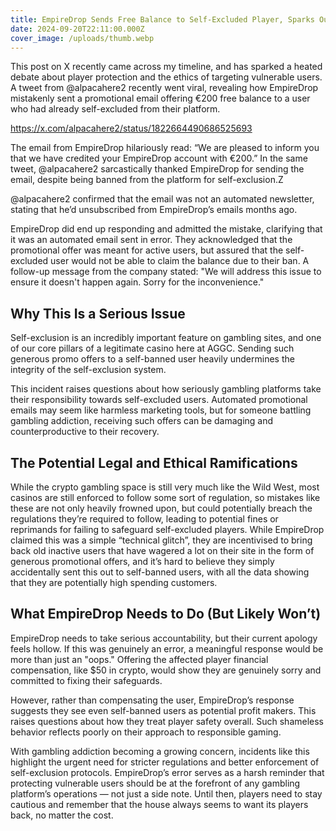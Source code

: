 ```yaml
---
title: EmpireDrop Sends Free Balance to Self-Excluded Player, Sparks Outrage!
date: 2024-09-20T22:11:00.000Z
cover_image: /uploads/thumb.webp
---
```

This post on X recently came across my timeline, and has sparked a heated debate about player protection and the ethics of targeting vulnerable users. A tweet from @alpacahere2 recently went viral, revealing how EmpireDrop mistakenly sent a promotional email offering €200 free balance to a user who had already self-excluded from their platform.

https://x.com/alpacahere2/status/1822664490686525693

The email from EmpireDrop hilariously read: “We are pleased to inform you that we have credited your EmpireDrop account with €200.” In the same tweet, @alpacahere2 sarcastically thanked EmpireDrop for sending the email, despite being banned from the platform for self-exclusion.Z

@alpacahere2 confirmed that the email was not an automated newsletter, stating that he’d unsubscribed from EmpireDrop’s emails months ago.

EmpireDrop did end up responding and admitted the mistake, clarifying that it was an automated email sent in error. They acknowledged that the promotional offer was meant for active users, but assured that the self-excluded user would not be able to claim the balance due to their ban. A follow-up message from the company stated: "We will address this issue to ensure it doesn't happen again. Sorry for the inconvenience."

## **Why This Is a Serious Issue**

Self-exclusion is an incredibly important feature on gambling sites, and one of our core pillars of a legitimate casino here at AGGC. Sending such generous promo offers to a self-banned user heavily undermines the integrity of the self-exclusion system.

This incident raises questions about how seriously gambling platforms take their responsibility towards self-excluded users. Automated promotional emails may seem like harmless marketing tools, but for someone battling gambling addiction, receiving such offers can be damaging and counterproductive to their recovery.

## **The Potential Legal and Ethical Ramifications**

While the crypto gambling space is still very much like the Wild West, most casinos are still enforced to follow some sort of regulation, so mistakes like these are not only heavily frowned upon, but could potentially breach the regulations they’re required to follow, leading to potential fines or reprimands for failing to safeguard self-excluded players. While EmpireDrop claimed this was a simple “technical glitch”, they are incentivised to bring back old inactive users that have wagered a lot on their site in the form of generous promotional offers, and it’s hard to believe they simply accidentally sent this out to self-banned users, with all the data showing that they are potentially high spending customers.

## **What EmpireDrop Needs to Do (But Likely Won’t)**

EmpireDrop needs to take serious accountability, but their current apology feels hollow. If this was genuinely an error, a meaningful response would be more than just an "oops." Offering the affected player financial compensation, like $50 in crypto, would show they are genuinely sorry and committed to fixing their safeguards.

However, rather than compensating the user, EmpireDrop’s response suggests they see even self-banned users as potential profit makers. This raises questions about how they treat player safety overall. Such shameless behavior reflects poorly on their approach to responsible gaming.

With gambling addiction becoming a growing concern, incidents like this highlight the urgent need for stricter regulations and better enforcement of self-exclusion protocols. EmpireDrop’s error serves as a harsh reminder that protecting vulnerable users should be at the forefront of any gambling platform’s operations — not just a side note. Until then, players need to stay cautious and remember that the house always seems to want its players back, no matter the cost.
